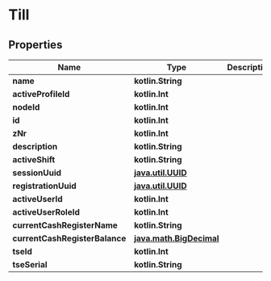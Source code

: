
# Till

## Properties
Name | Type | Description | Notes
------------ | ------------- | ------------- | -------------
**name** | **kotlin.String** |  | 
**activeProfileId** | **kotlin.Int** |  | 
**nodeId** | **kotlin.Int** |  | 
**id** | **kotlin.Int** |  | 
**zNr** | **kotlin.Int** |  | 
**description** | **kotlin.String** |  |  [optional]
**activeShift** | **kotlin.String** |  |  [optional]
**sessionUuid** | [**java.util.UUID**](java.util.UUID.md) |  |  [optional]
**registrationUuid** | [**java.util.UUID**](java.util.UUID.md) |  |  [optional]
**activeUserId** | **kotlin.Int** |  |  [optional]
**activeUserRoleId** | **kotlin.Int** |  |  [optional]
**currentCashRegisterName** | **kotlin.String** |  |  [optional]
**currentCashRegisterBalance** | [**java.math.BigDecimal**](java.math.BigDecimal.md) |  |  [optional]
**tseId** | **kotlin.Int** |  |  [optional]
**tseSerial** | **kotlin.String** |  |  [optional]



